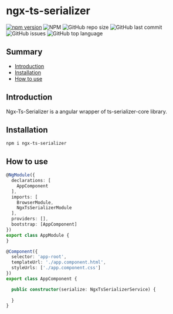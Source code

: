 # ngx-ts-serializer

[![npm version](https://badge.fury.io/js/ts-serializer-core.svg)](https://badge.fury.io/js/ngx-ts-serializer)
![NPM](https://img.shields.io/npm/l/ngx-ts-serializer)
![GitHub repo size](https://img.shields.io/github/repo-size/ts-serializer/ngx-ts-serializer)
![GitHub last commit](https://img.shields.io/github/last-commit/ts-serializer/ngx-ts-serializer)
![GitHub issues](https://img.shields.io/github/issues/ts-serializer/ngx-ts-serializer)
![GitHub top language](https://img.shields.io/github/languages/top/ts-serializer/ngx-ts-serializer)

## Summary

* [Introduction](#introduction)
* [Installation](#installation)
* [How to use](#how-to-use)

## Introduction

Ngx-Ts-Serializer is a angular wrapper of ts-serializer-core library.

## Installation

```shell script
npm i ngx-ts-serializer
```

## How to use

```typescript
@NgModule({
  declarations: [
    AppComponent
  ],
  imports: [
    BrowserModule,
    NgxTsSerializerModule
  ],
  providers: [],
  bootstrap: [AppComponent]
})
export class AppModule {
}

@Component({
  selector: 'app-root',
  templateUrl: './app.component.html',
  styleUrls: ['./app.component.css']
})
export class AppComponent {

  public constructor(serialize: NgxTsSerializerService) {
    
  }
}
```
